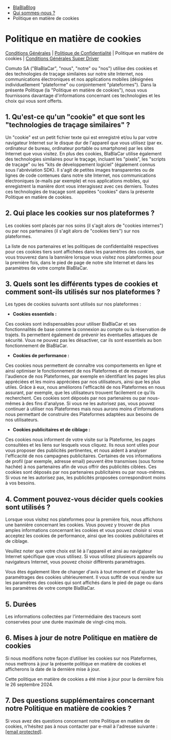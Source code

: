 * [BlaBlaBlog](https://blog.blablacar.fr/)
* [Qui sommes-nous ?](https://blog.blablacar.fr/about-us/ "Qui sommes-nous ?")
* Politique en matière de cookies

Politique en matière de cookies
===============================

[Conditions Générales](https://blog.blablacar.fr/about-us/terms-and-conditions/) | [Politique de Confidentialité](https://blog.blablacar.fr/about-us/privacy-policy/) | Politique en matière de cookies | [Conditions Générales Super Driver](https://blog.blablacar.fr/about-us/super-driver/)

Comuto SA ("BlaBlaCar", "nous", "notre" ou "nos") utilise des cookies et des technologies de traçage similaires sur notre site Internet, nos communications électroniques et nos applications mobiles (désignées individuellement "plateforme" ou conjointement "plateformes"). Dans la présente Politique (la "Politique en matière de cookies"), nous vous fournissons davantage d'informations concernant ces technologies et les choix qui vous sont offerts.

1\. Qu'est-ce qu'un "cookie" et que sont les "technologies de traçage similaires" ?
-----------------------------------------------------------------------------------

Un "cookie" est un petit fichier texte qui est enregistré et/ou lu par votre navigateur Internet sur le disque dur de l'appareil que vous utilisez (par ex. ordinateur de bureau, ordinateur portable ou smartphone) par les sites Internet que vous visitez. En plus des cookies, BlaBlaCar utilise également des technologies similaires pour le traçage, incluant les "pixels", les "scripts de traçage" ou les "kits de développement logiciel" (également connus sous l'abréviation SDK). Il s'agit de petites images transparentes ou de lignes de code contenues dans notre site Internet, nos communications électroniques (e-mails par exemple) et nos applications mobiles, qui enregistrent la manière dont vous interagissez avec ces derniers. Toutes ces technologies de traçage sont appelées "cookies" dans la présente Politique en matière de cookies.

2\. Qui place les cookies sur nos plateformes ?
-----------------------------------------------

Les cookies sont placés par nos soins (il s'agit alors de "cookies internes") ou par nos partenaires (il s'agit alors de "cookies tiers") sur nos plateformes.

La liste de nos partenaires et les politiques de confidentialité respectives pour ces cookies tiers sont affichées dans les paramètres des cookies, que vous trouverez dans la bannière lorsque vous visitez nos plateformes pour la première fois, dans le pied de page de notre site Internet et dans les paramètres de votre compte BlaBlaCar.

3\. Quels sont les différents types de cookies et comment sont-ils utilisés sur nos plateformes ?
-------------------------------------------------------------------------------------------------

Les types de cookies suivants sont utilisés sur nos plateformes :

* **Cookies essentiels :**

Ces cookies sont indispensables pour utiliser BlaBlaCar et ses fonctionnalités de base comme la connexion au compte ou la réservation de trajets. Ils permettent également de prévenir les éventuelles attaques de sécurité. Vous ne pouvez pas les désactiver, car ils sont essentiels au bon fonctionnement de BlaBlaCar.

* **Cookies de performance :**

Ces cookies nous permettent de connaître vos comportements en ligne et ainsi optimiser le fonctionnement de nos Plateformes et de mesurer l'audience de nos Plateformes, par exemple en identifiant les pages les plus appréciées et les moins appréciées par nos utilisateurs, ainsi que les plus utiles. Grâce à eux, nous améliorons l'efficacité de nos Plateformes en nous assurant, par exemple, que les utilisateurs trouvent facilement ce qu'ils recherchent. Ces cookies sont déposés par nos partenaires ou par nous-mêmes à des fins d'analyse. Si vous ne les autorisez pas, vous pouvez continuer à utiliser nos Plateformes mais nous aurons moins d'informations nous permettant de construire des Plateformes adaptées aux besoins de nos utilisateurs.

* **Cookies publicitaires et de ciblage :**

Ces cookies nous informent de votre visite sur la Plateforme, les pages consultées et les liens sur lesquels vous cliquez. Ils nous sont utiles pour vous proposer des publicités pertinentes, et nous aident à analyser l'efficacité de nos campagnes publicitaires. Certaines de vos informations de profil (par exemple, adresse email) peuvent être transmises (sous forme hachée) à nos partenaires afin de vous offrir des publicités ciblées. Ces cookies sont déposés par nos partenaires publicitaires ou par nous-mêmes. Si vous ne les autorisez pas, les publicités proposées correspondront moins à vos besoins.

4\. Comment pouvez-vous décider quels cookies sont utilisés ?
-------------------------------------------------------------

Lorsque vous visitez nos plateformes pour la première fois, nous affichons une bannière concernant les cookies. Vous pouvez y trouver de plus amples informations concernant les cookies et vous pouvez choisir si vous acceptez les cookies de performance, ainsi que les cookies publicitaires et de ciblage.

Veuillez noter que votre choix est lié à l'appareil et ainsi au navigateur Internet spécifique que vous utilisez. Si vous utilisez plusieurs appareils ou navigateurs Internet, vous pouvez choisir différents paramétrages.

Vous êtes également libre de changer d'avis à tout moment et d'ajuster les paramétrages des cookies ultérieurement. Il vous suffit de vous rendre sur les paramètres des cookies qui sont affichés dans le pied de page ou dans les paramètres de votre compte BlaBlaCar.

5\. Durées
----------

Les informations collectées par l'intermédiaire des traceurs sont conservées pour une durée maximale de vingt-cinq mois.

6\. Mises à jour de notre Politique en matière de cookies
---------------------------------------------------------

Si nous modifions notre façon d’utiliser les cookies sur nos Plateformes, nous mettrons à jour la présente politique en matière de cookies et afficherons la date de la dernière mise à jour.

Cette politique en matière de cookies a été mise à jour pour la dernière fois le 26 septembre 2024.

7\. Des questions supplémentaires concernant notre Politique en matière de cookies ?
------------------------------------------------------------------------------------

Si vous avez des questions concernant notre Politique en matière de cookies, n'hésitez pas à nous contacter par e-mail à l'adresse suivante : [\[email protected\]](https://blog.blablacar.fr/cdn-cgi/l/email-protection).